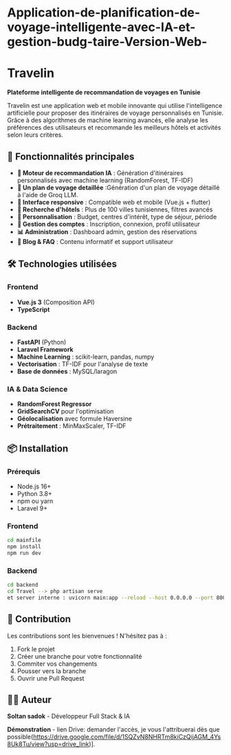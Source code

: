 # Application-de-planification-de-voyage-intelligente-avec-IA-et-gestion-budg-taire-Version-Web-
# Travelin

**Plateforme intelligente de recommandation de voyages en Tunisie**

Travelin est une application web et mobile innovante qui utilise l'intelligence artificielle pour proposer des itinéraires de voyage personnalisés en Tunisie. Grâce à des algorithmes de machine learning avancés, elle analyse les préférences des utilisateurs et recommande les meilleurs hôtels et activités selon leurs critères.

## 🚀 Fonctionnalités principales

- **🤖 Moteur de recommandation IA** : Génération d'itinéraires personnalisés avec machine learning (RandomForest, TF-IDF)
- **🤖 Un plan de voyage detaillée** :Génération d'un plan de voyage détaillé à l'aide de Groq LLM.
- **📱 Interface responsive** : Compatible web et mobile (Vue.js + flutter)
- **🏨 Recherche d'hôtels** : Plus de 100 villes tunisiennes, filtres avancés
- **🎯 Personnalisation** : Budget, centres d'intérêt, type de séjour, période
- **👤 Gestion des comptes** : Inscription, connexion, profil utilisateur
- **📊 Administration** : Dashboard admin, gestion des réservations
- **📝 Blog & FAQ** : Contenu informatif et support utilisateur

## 🛠️ Technologies utilisées

### Frontend
- **Vue.js 3** (Composition API)
- **TypeScript**

### Backend
- **FastAPI** (Python)
- **Laravel Framework**
- **Machine Learning** : scikit-learn, pandas, numpy
- **Vectorisation** : TF-IDF pour l'analyse de texte
- **Base de données** : MySQL/laragon

### IA & Data Science
- **RandomForest Regressor**
- **GridSearchCV** pour l'optimisation
- **Géolocalisation** avec formule Haversine
- **Prétraitement** : MinMaxScaler, TF-IDF

## 📦 Installation

### Prérequis
- Node.js 16+
- Python 3.8+
- npm ou yarn
- Laravel 9+

### Frontend
```bash
cd mainfile
npm install
npm run dev
```

### Backend
```bash
cd backend
cd Travel --> php artisan serve
et server interne : uvicorn main:app --reload --host 0.0.0.0 --port 8001
```

## 🤝 Contribution

Les contributions sont les bienvenues ! N'hésitez pas à :
1. Fork le projet
2. Créer une branche pour votre fonctionnalité
3. Commiter vos changements
4. Pousser vers la branche
5. Ouvrir une Pull Request

## 👨‍💻 Auteur

**Soltan sadok** - Développeur Full Stack & IA

**Démonstration** - lien Drive: demander l'accès, je vous l'attribuerai dès que possible(https://drive.google.com/file/d/1SQZvN8NHRTm8kiCzQijAGM_4Ys8Uk8Tu/view?usp=drive_link)].

